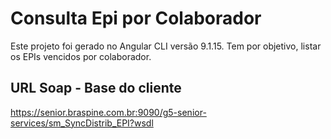 # Consulta Epi por Colaborador

Este projeto foi gerado no Angular CLI versão 9.1.15. Tem por objetivo, listar os EPIs vencidos por colaborador.

## URL Soap - Base do cliente
https://senior.braspine.com.br:9090/g5-senior-services/sm_SyncDistrib_EPI?wsdl
